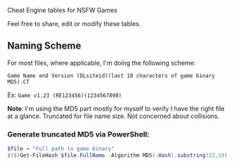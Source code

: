 
Cheat Engine tables for NSFW Games

Feel free to share, edit or modify these tables.


## Naming Scheme

For most files, where applicable, I'm doing the following scheme:

`Game Name and Version (DLsiteid)(last 10 characters of game binary MD5).CT`

Ex: `Game v1.23 (RE123456)(1234567890)`

**Note**: I'm using the MD5 part mostly for myself to verify I have the right file at a glance. Truncated for file name size. Not concerned about collisions.

### Generate truncated MD5 via PowerShell:
```powershell
$file = "Full path to game binary"
$($(Get-FileHash $file.FullName -Algorithm MD5).Hash).substring(22,10)
```
